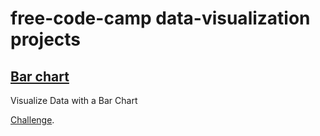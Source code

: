 # free-code-camp data-visualization projects

## [Bar chart](https://headfire94.github.io/d3-bar-chart/)
Visualize Data with a Bar Chart

[Challenge](https://www.freecodecamp.com/challenges/visualize-data-with-a-bar-chart).
